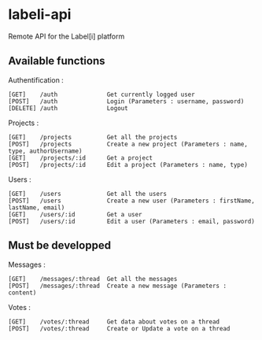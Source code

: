 labeli-api
==========

Remote API for the Label[i] platform

Available functions
-------------------

Authentification :

    [GET]    /auth              Get currently logged user
    [POST]   /auth              Login (Parameters : username, password)
    [DELETE] /auth              Logout

Projects :

    [GET]    /projects          Get all the projects
    [POST]   /projects          Create a new project (Parameters : name, type, authorUsername)
    [GET]    /projects/:id      Get a project
    [POST]   /projects/:id      Edit a project (Parameters : name, type)

Users :

    [GET]    /users             Get all the users
    [POST]   /users             Create a new user (Parameters : firstName, lastName, email)
    [GET]    /users/:id         Get a user
    [POST]   /users/:id         Edit a user (Parameters : email, password)

Must be developped
------------------

Messages :

    [GET]    /messages/:thread  Get all the messages
    [POST]   /messages/:thread  Create a new message (Parameters : content)

Votes :

    [GET]    /votes/:thread     Get data about votes on a thread
    [POST]   /votes/:thread     Create or Update a vote on a thread